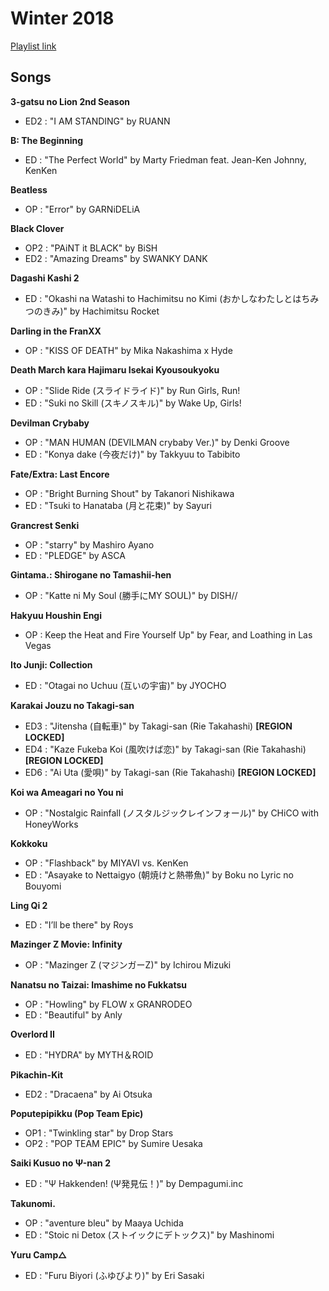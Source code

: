 # Winter 2018

[Playlist link](https://open.spotify.com/user/fz230568w0ccmom2dg3zvxq1h/playlist/5IZtmxmFIX0Ml3ONhOSeXK)

## Songs

**3-gatsu no Lion 2nd Season**
* ED2 : "I AM STANDING" by RUANN

**B: The Beginning**
* ED : "The Perfect World" by Marty Friedman feat. Jean-Ken Johnny, KenKen

**Beatless**
* OP : "Error" by GARNiDELiA

**Black Clover**
* OP2 : "PAiNT it BLACK" by BiSH
* ED2 : "Amazing Dreams" by SWANKY DANK

**Dagashi Kashi 2**
* ED : "Okashi na Watashi to Hachimitsu no Kimi (おかしなわたしとはちみつのきみ)" by Hachimitsu Rocket

**Darling in the FranXX**
* OP : "KISS OF DEATH" by Mika Nakashima x Hyde

**Death March kara Hajimaru Isekai Kyousoukyoku**
* OP : "Slide Ride (スライドライド)" by Run Girls, Run!
* ED : "Suki no Skill (スキノスキル)" by Wake Up, Girls!

**Devilman Crybaby**
* OP : "MAN HUMAN (DEVILMAN crybaby Ver.)" by Denki Groove
* ED : "Konya dake (今夜だけ)" by Takkyuu to Tabibito

**Fate/Extra: Last Encore**
* OP : "Bright Burning Shout" by Takanori Nishikawa
* ED : "Tsuki to Hanataba (月と花束)" by Sayuri

**Grancrest Senki**
* OP : "starry" by Mashiro Ayano
* ED : "PLEDGE" by ASCA

**Gintama.: Shirogane no Tamashii-hen**
* OP : "Katte ni My Soul (勝手にMY SOUL)" by DISH//

**Hakyuu Houshin Engi**
* OP : Keep the Heat and Fire Yourself Up" by Fear, and Loathing in Las Vegas

**Ito Junji: Collection**
* ED : "Otagai no Uchuu (互いの宇宙)" by JYOCHO

**Karakai Jouzu no Takagi-san**
* ED3 : "Jitensha (自転車)" by Takagi-san (Rie Takahashi) **[REGION LOCKED]**
* ED4 : "Kaze Fukeba Koi (風吹けば恋)" by Takagi-san (Rie Takahashi) **[REGION LOCKED]** 
* ED6 : "Ai Uta (愛唄)" by Takagi-san (Rie Takahashi) **[REGION LOCKED]**

**Koi wa Ameagari no You ni**
* OP : "Nostalgic Rainfall (ノスタルジックレインフォール)" by CHiCO with HoneyWorks

**Kokkoku**
* OP : "Flashback" by MIYAVI vs. KenKen
* ED : "Asayake to Nettaigyo (朝焼けと熱帯魚)" by Boku no Lyric no Bouyomi

**Ling Qi 2**
* ED : "I’ll be there" by Roys

**Mazinger Z Movie: Infinity**
* OP : "Mazinger Z (マジンガーZ)" by Ichirou Mizuki

**Nanatsu no Taizai: Imashime no Fukkatsu**
* OP : "Howling" by FLOW x GRANRODEO
* ED : "Beautiful" by Anly

**Overlord II**
* ED : "HYDRA" by MYTH＆ROID

**Pikachin-Kit**
* ED2 : "Dracaena" by Ai Otsuka 

**Poputepipikku (Pop Team Epic)**
* OP1 : "Twinkling star" by Drop Stars
* OP2 : "POP TEAM EPIC" by Sumire Uesaka

**Saiki Kusuo no Ψ-nan 2**
* ED : "Ψ Hakkenden! (Ψ発見伝！)" by Dempagumi.inc

**Takunomi.**
* OP : "aventure bleu" by Maaya Uchida
* ED : "Stoic ni Detox (ストイックにデトックス)" by Mashinomi

**Yuru Camp△**
* ED : "Furu Biyori (ふゆびより)" by Eri Sasaki